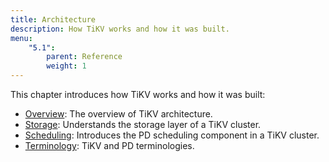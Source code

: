 ```yaml
---
title: Architecture
description: How TiKV works and how it was built.
menu:
    "5.1":
        parent: Reference
        weight: 1
---
```


This chapter introduces how TiKV works and how it was built:

- [Overview](../overview): The overview of TiKV architecture.
- [Storage](../storage): Understands the storage layer of a TiKV cluster.
- [Scheduling](../scheduling): Introduces the PD scheduling component in a TiKV cluster.
- [Terminology](../terminology): TiKV and PD terminologies.
